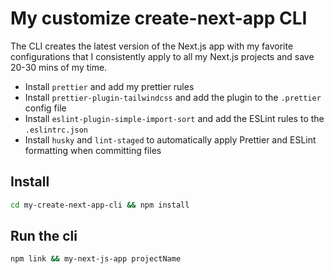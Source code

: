 # My customize create-next-app CLI

The CLI creates the latest version of the Next.js app with my favorite configurations that I consistently apply to all my Next.js projects and save 20-30 mins of my time.

- Install `prettier` and add my prettier rules
- Install `prettier-plugin-tailwindcss` and add the plugin to the `.prettier` config file
- Install `eslint-plugin-simple-import-sort` and add the ESLint rules to the `.eslintrc.json`
- Install `husky` and `lint-staged` to automatically apply Prettier and ESLint formatting when committing files

## Install

```bash
cd my-create-next-app-cli && npm install 
```

## Run the cli

```bash
npm link && my-next-js-app projectName
```
